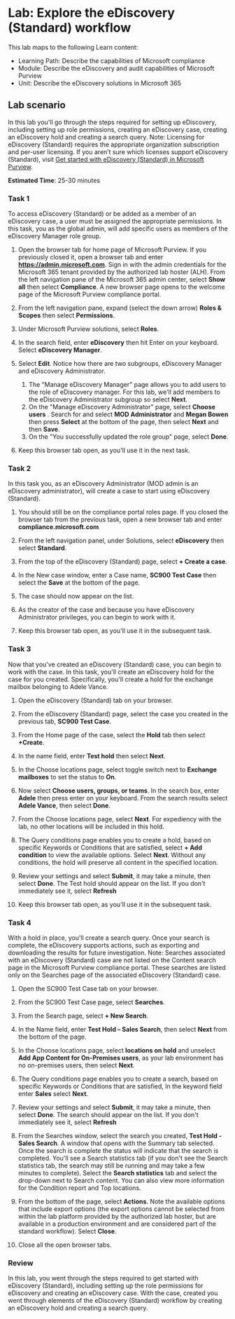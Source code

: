<!---
---
Lab:
    Title: 'Explore the eDiscovery (Standard) workflow'
    Learning Path/Module/Unit: 'Learning Path: Describe the capabilities of Microsoft compliance; Module 5: Describe the eDiscovery and audit capabilities of Microsoft Purview; Unit 2:  Describe the eDiscovery solutions in Microsoft 365'
---
--->

# Lab: Explore the eDiscovery (Standard) workflow

This lab maps to the following Learn content:

- Learning Path: Describe the capabilities of Microsoft compliance
- Module: Describe the eDiscovery and audit capabilities of Microsoft Purview
- Unit:  Describe the eDiscovery solutions in Microsoft 365

## Lab scenario

In this lab you'll go through the steps required for setting up eDiscovery, including setting up role permissions, creating an eDiscovery case, creating an eDiscovery hold and creating a search query.  Note:  Licensing for eDiscovery (Standard) requires the appropriate organization subscription and per-user licensing. If you aren’t sure which licenses support eDiscovery (Standard), visit [Get started with eDiscovery (Standard) in Microsoft Purview](https://docs.microsoft.com/microsoft-365/compliance/get-started-core-ediscovery?view=o365-worldwide).

**Estimated Time**: 25-30 minutes

### Task 1

To access eDiscovery (Standard) or be added as a member of an eDiscovery case, a user must be assigned the appropriate permissions. In this task, you as the global admin, will add specific users as members of the eDiscovery Manager role group.

1. Open the browser tab for home page of Microsoft Purview.  If you previously closed it, open a browser tab and enter **https://admin.microsoft.com**. Sign in with the admin credentials for the Microsoft 365 tenant provided by the authorized lab hoster (ALH). From the left navigation pane of the Microsoft 365 admin center, select **Show all** then select **Compliance**.  A new browser page opens to the welcome page of the Microsoft Purview compliance portal.  


1. From the left navigation pane, expand (select the down arrow) **Roles & Scopes** then select **Permissions**.

1. Under Microsoft Purview solutions, select **Roles**.

1. In the search field, enter **eDiscovery** then hit Enter on your keyboard.  Select **eDiscovery Manager**.

1. Select **Edit**.  Notice how there are two subgroups, eDiscovery Manager and eDiscovery Administrator.  
    1. The "Manage eDiscovery Manager" page allows you to add users to the role of eDiscovery manager. For this lab, we'll add members to the eDiscovery Administrator subgroup so select **Next**.
    1. On the "Manage eDiscovery Administrator" page, select **Choose users** . Search for and select **MOD Administrator** and **Megan Bowen** then press **Select** at the bottom of the page, then select **Next** and then **Save**.
    1. On the "You successfully updated the role group" page, select **Done**.

1. Keep this browser tab open, as you'll use it in the next task.

### Task 2

In this task you, as an eDiscovery Administrator (MOD admin is an eDiscovery administrator), will create a case to start using eDiscovery (Standard).

1. You should still be on the compliance portal roles page. If you closed the browser tab from the previous task, open a new browser tab and enter **compliance.microsoft.com**

1. From the left navigation panel, under Solutions, select **eDiscovery** then select **Standard**.

1. From the top of the eDiscovery (Standard) page, select **+ Create a case**.

1. In the New case window, enter a Case name, **SC900 Test Case** then select the **Save** at the bottom of the page.

1. The case should now appear on the list.

1. As the creator of the case and because you have eDiscovery Administrator privileges, you can begin to work with it.  

1. Keep this browser tab open, as you'll use it in the subsequent task.

### Task 3

Now that you've created an eDiscovery (Standard) case, you can begin to work with the case.  In this task, you'll create an eDiscovery hold for the case for you created.  Specifically, you'll create a hold for the exchange mailbox belonging to Adele Vance.

1. Open the eDiscovery (Standard) tab on your browser.

1. From the eDiscovery (Standard) page, select the case you created in the previous tab, **SC900 Test Case**.

1. From the Home page of the case, select the **Hold** tab then select **+Create**.

1. In the name field, enter **Test hold** then select **Next**.

1. In the Choose locations page, select toggle switch next to **Exchange mailboxes** to set the status to **On**.  

1. Now select **Choose users, groups, or teams**.  In the search box, enter **Adele** then press enter on your keyboard. From the search results select **Adele Vance**, then select **Done**.

1. From the Choose locations page, select **Next**.  For expediency with the lab, no other locations will be included in this hold.

1. The Query conditions page enables you to create a hold, based on specific Keywords or Conditions that are satisfied, select **+ Add condition** to view the available options.  Select **Next**. Without any conditions, the hold will preserve all content in the specified location.

1. Review your settings and select **Submit**, it may take a minute, then select **Done**.  The Test hold should appear on the list.  If you don't immediately see it, select **Refresh**

1. Keep this browser tab open, as you'll use it in the subsequent task.

### Task 4

With a hold in place, you'll create a search query.  Once your search is complete, the eDiscovery supports actions, such as exporting and downloading the results for future investigation.   Note:  Searches associated with an eDiscovery (Standard) case are not listed on the Content search page in the Microsoft Purview compliance portal. These searches are listed only on the Searches page of the associated eDiscovery (Standard) case.

1. Open the SC900 Test Case tab on your browser.

1. From the SC900 Test Case page, select  **Searches**.

1. From the Search page, select **+ New Search**.

1. In the Name field, enter **Test Hold – Sales Search**, then select **Next** from the bottom of the page.

1. In the Choose locations page, select **locations on hold** and unselect **Add App Content for On-Premises users**, as your lab environment has no on-premises  users, then select **Next**.

1. The Query conditions page enables you to create a search, based on specific Keywords or Conditions that are satisfied, In the keyword field enter **Sales** select **Next**.

1. Review your settings and select **Submit**, it may take a minute, then select **Done**.  The search should appear on the list.  If you don't immediately see it, select **Refresh**

1. From the Searches window, select the search you created, **Test Hold - Sales Search**.  A window that opens with the Summary tab selected.  Once the search is complete the status will indicate that the search is completed.  You'll see a Search statistics tab (if you don't see the Search statistics tab, the search may still be running and may take a few minutes to complete).  Select the **Search statistics** tab and select the drop-down next to Search content.  You can also view more information for the Condition report and Top locations.  

1. From the bottom of the page, select **Actions**.  Note the available options that include export options (the export options cannot be selected from within the lab platform provided by the authorized lab hoster, but are available in a production environment and are considered part of the standard workflow). Select **Close**.

1. Close all the open browser tabs.

### Review

In this lab, you went through the steps required to get started with eDiscovery (Standard), including setting up the role permissions for eDiscovery and creating an eDiscovery case.  With the case, created you went through elements of the eDiscovery (Standard) workflow by creating an eDiscovery hold and creating a search query.
